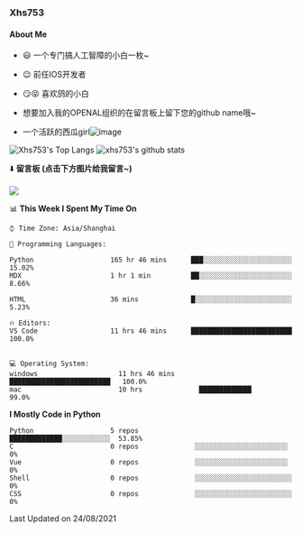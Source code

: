 ### Xhs753
#### About Me
- 😃 一个专门搞人工智障的小白一枚~      
- 😉 前任IOS开发者  
- 😏😝 喜欢鸽的小白
- 想要加入我的OPENAL组织的在留言板上留下您的github name哦~


-  一个活跃的西瓜girl![image](https://user-images.githubusercontent.com/62407841/128600235-eec275a9-061b-435d-abc0-3608908332d5.png)



![Xhs753's Top Langs](https://github-readme-stats.vercel.app/api/top-langs/?username=xhs753&layout=compact&theme=vue&card_width=270)  ![xhs753's github stats](https://github-readme-stats.vercel.app/api?username=xhs753&show_icons=true&theme=vue&line_height=20)

⬇️ **留言板 (点击下方图片给我留言~)**
<br><br>
[![](https://api.moedog.org/room/@xhs753.github/svg?width=600&height=150&limit=20&theme=light&title=xhs753@GitHub:%20~&fontSize=13)](https://api.moedog.org/room/@xhs753.github?title=xhs753%E7%9A%84Github%E7%95%99%E8%A8%80%E6%9D%BF)


<!--START_SECTION:waka-->
📊 **This Week I Spent My Time On** 

```text
⌚︎ Time Zone: Asia/Shanghai

💬 Programming Languages: 

Python                   165 hr 46 mins      ███░░░░░░░░░░░░░░░░░░░░░░   15.02% 
MDX                      1 hr 1 min          ██░░░░░░░░░░░░░░░░░░░░░░░   8.66% 
 
HTML                     36 mins             █░░░░░░░░░░░░░░░░░░░░░░░░   5.23%

🔥 Editors: 
VS Code                  11 hrs 46 mins      █████████████████████████   100.0%


💻 Operating System: 
windows                    11 hrs 46 mins      █████████████████████████   100.0%
mac                        10 hrs              █████████████               99.0%

```

**I Mostly Code in Python** 

```text
Python                   5 repos              █████████████░░░░░░░░░░░░  53.85% 
C                        0 repos              ░░░░░░░░░░░░░░░░░░░░░░░    0% 
Vue                      0 repos              ░░░░░░░░░░░░░░░░░░░░░░░    0% 
Shell                    0 repos              ░░░░░░░░░░░░░░░░░░░░░░░░   0% 
CSS                      0 repos              ░░░░░░░░░░░░░░░░░░░░░░░░   0%

```



 Last Updated on 24/08/2021
<!--END_SECTION:waka-->
